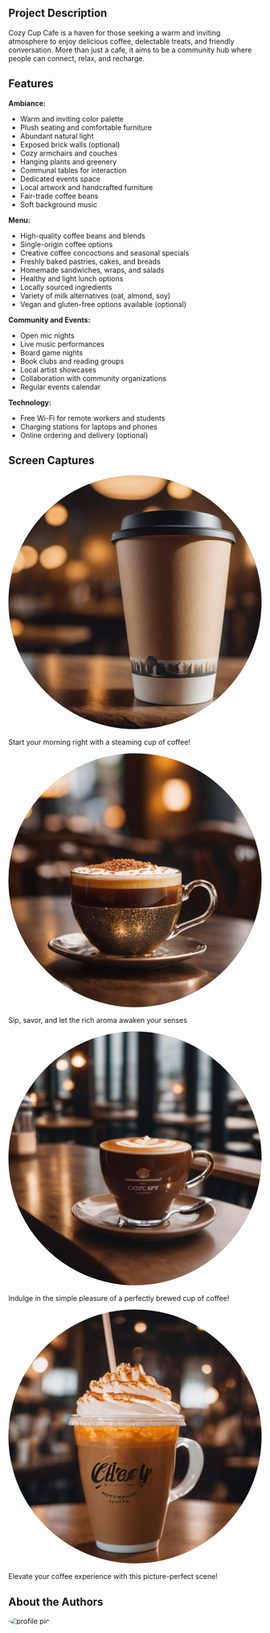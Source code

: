 ## Project Description

Cozy Cup Cafe is a haven for those seeking a warm and inviting atmosphere to enjoy delicious coffee, delectable treats, and friendly conversation. More than just a cafe, it aims to be a community hub where people can connect, relax, and recharge.

## Features

**Ambiance:**

* Warm and inviting color palette
* Plush seating and comfortable furniture
* Abundant natural light
* Exposed brick walls (optional)
* Cozy armchairs and couches
* Hanging plants and greenery
* Communal tables for interaction
* Dedicated events space
* Local artwork and handcrafted furniture
* Fair-trade coffee beans
* Soft background music

**Menu:**

* High-quality coffee beans and blends
* Single-origin coffee options
* Creative coffee concoctions and seasonal specials
* Freshly baked pastries, cakes, and breads
* Homemade sandwiches, wraps, and salads
* Healthy and light lunch options
* Locally sourced ingredients
* Variety of milk alternatives (oat, almond, soy)
* Vegan and gluten-free options available (optional)

**Community and Events:**

* Open mic nights
* Live music performances
* Board game nights
* Book clubs and reading groups
* Local artist showcases
* Collaboration with community organizations
* Regular events calendar

**Technology:**

* Free Wi-Fi for remote workers and students
* Charging stations for laptops and phones
* Online ordering and delivery (optional)

## Screen Captures

![Cup 1](cup1.jpg)

Start your morning right with a steaming cup of coffee!

![Cup 2](cup2.jpg)

Sip, savor, and let the rich aroma awaken your senses

![Cup 3](cup3.jpg)

Indulge in the simple pleasure of a perfectly brewed cup of coffee!

![Cup 4](cup4.jpg)

Elevate your coffee experience with this picture-perfect scene!

## About the Authors

<style>
    img {border-radius: 50%;
    }
</style>
<img src="https://avatars.githubusercontent.com/u/156739944?v=4" alt="profile pic" width="150">
